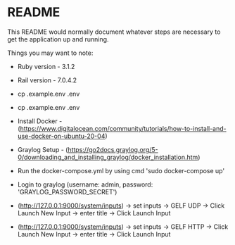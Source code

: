 # README

This README would normally document whatever steps are necessary to get the
application up and running.

Things you may want to note:

* Ruby version - 3.1.2
* Rail version - 7.0.4.2

* cp .example.env .env

* cp .example.env .env


* Install Docker - (https://www.digitalocean.com/community/tutorials/how-to-install-and-use-docker-on-ubuntu-20-04)
* Graylog Setup -  (https://go2docs.graylog.org/5-0/downloading_and_installing_graylog/docker_installation.htm)

* Run the docker-compose.yml by using cmd 'sudo docker-compose up'

* Login to graylog (username: admin, password: 'GRAYLOG_PASSWORD_SECRET')

* (http://127.0.0.1:9000/system/inputs) -> set inputs -> GELF UDP -> Click Launch New Input -> enter title -> Click Launch Input
* (http://127.0.0.1:9000/system/inputs) -> set inputs -> GELF HTTP -> Click Launch New Input -> enter title -> Click Launch Input






